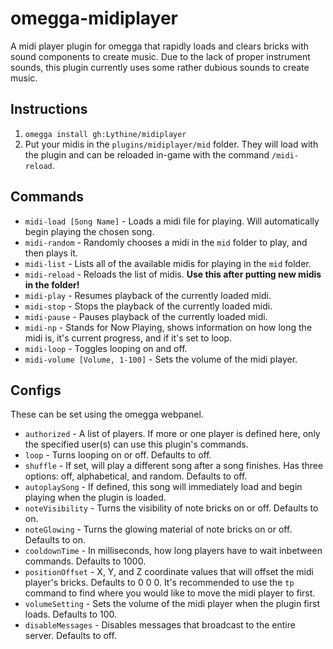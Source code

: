 # omegga-midiplayer
 A midi player plugin for omegga that rapidly loads and clears bricks with sound components to create music. Due to the lack of proper instrument sounds, this plugin currently uses some rather dubious sounds to create music. 

## Instructions
 1. `omegga install gh:Lythine/midiplayer`
 2. Put your midis in the `plugins/midiplayer/mid` folder. They will load with the plugin and can be reloaded in-game with the command `/midi-reload`.

## Commands
 - `midi-load [Song Name]` - Loads a midi file for playing. Will automatically begin playing the chosen song.
 - `midi-random` - Randomly chooses a midi in the `mid` folder to play, and then plays it.
 - `midi-list` - Lists all of the available midis for playing in the `mid` folder.
 - `midi-reload` - Reloads the list of midis. **Use this after putting new midis in the folder!**
 - `midi-play` - Resumes playback of the currently loaded midi.
 - `midi-stop` - Stops the playback of the currently loaded midi.
 - `midi-pause` - Pauses playback of the currently loaded midi. 
 - `midi-np` - Stands for Now Playing, shows information on how long the midi is, it's current progress, and if it's set to loop.
 - `midi-loop` - Toggles looping on and off.
 - `midi-volume [Volume, 1-100]` - Sets the volume of the midi player.

## Configs
 These can be set using the omegga webpanel.
 - `authorized` - A list of players. If more or one player is defined here, only the specified user(s) can use this plugin's commands.
 - `loop` - Turns looping on or off. Defaults to off.
 - `shuffle` - If set, will play a different song after a song finishes. Has three options: off, alphabetical, and random. Defaults to off.
 - `autoplaySong` - If defined, this song will immediately load and begin playing when the plugin is loaded.
 - `noteVisibility` - Turns the visibility of note bricks on or off. Defaults to on.
 - `noteGlowing` - Turns the glowing material of note bricks on or off. Defaults to on.
 - `cooldownTime` - In milliseconds, how long players have to wait inbetween commands. Defaults to 1000.
 - `positionOffset` - X, Y, and Z coordinate values that will offset the midi player's bricks. Defaults to 0 0 0. It's recommended to use the `tp` command to find where you would like to move the midi player to first.
 - `volumeSetting` - Sets the volume of the midi player when the plugin first loads. Defaults to 100.
 - `disableMessages` - Disables messages that broadcast to the entire server. Defaults to off.
